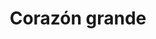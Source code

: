 ---
title: Corazón grande
date: 
draft: false

# descripcion
description : Corazón grande

materials: Plata 925

color: Plateado

dimensions: 2,2cm x 2,2cm

code: 02-14-0212

type: "Dijes"

categories: []

price: $4.030,00

price_eftvo: $3.425,00

# Images
# first image will be shown in the product page
images:
  # - image: "images/path_to_image"
  # La ubicacion de las imagenes es imagenes/Dijes/Dijes.Plata/02-14-0212-corazon-grande
  - image: "./images/dijes/plata/02-14-0212-corazon-grande.JPG"
---